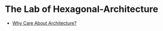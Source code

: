 # The Lab of Hexagonal-Architecture

- [Why Care About Architecture?](notes/01_Why_Care_About_Atchitecture.md)

